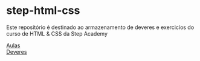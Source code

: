 # step-html-css

Este repositório é destinado ao armazenamento de deveres e exercicíos do curso de HTML & CSS da Step Academy

<a href="Aulas">Aulas</a>
<br/>
<a href="Deveres">Deveres</a>

